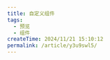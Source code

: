 ```yaml
---
title: 自定义组件
tags:
  - 预览
  - 组件
createTime: 2024/11/21 15:10:12
permalink: /article/y3u9swl5/
---
```


<CustomComponent />
